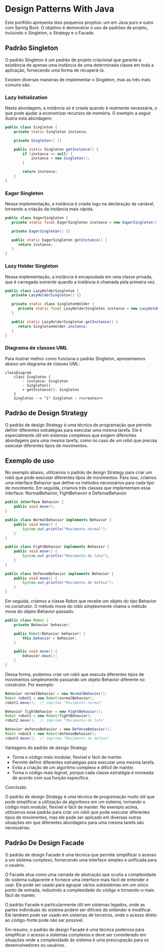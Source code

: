 # Design Patterns With Java

Este portfólio apresenta dois pequenos projetos: um em Java puro e outro com Spring Boot. O objetivo é demonstrar o uso de padrões de projeto, incluindo o Singleton, o Strategy e o Facade.

## Padrão Singleton

O padrão Singleton é um padrão de projeto criacional que garante a existência de apenas uma instância de uma determinada classe em toda a aplicação, fornecendo uma forma de recuperá-la.

Existem diversas maneiras de implementar o Singleton, mas as três mais comuns são:

### Lazy Initialization

Nesta abordagem, a instância só é criada quando é realmente necessária, o que pode ajudar a economizar recursos de memória. O exemplo a seguir ilustra esta abordagem:

```java
public class Singleton {
    private static Singleton instance;

    private Singleton() {}

    public static Singleton getInstance() {
        if (instance == null) {
            instance = new Singleton();
        }

        return instance;
    }
}
```

### Eager Singleton

Nessa implementação, a instância é criada logo na declaração da variável, tornando a criação da instância mais rápida.

```java
public class EagerSingleton {
   private static final EagerSingleton instance = new EagerSingleton();

   private EagerSingleton() {}

   public static EagerSingleton getInstance() {
      return instance;
   }
}
```

### Lazy Holder Singleton

Nessa implementação, a instância é encapsulada em uma classe privada, que é carregada somente quando a instância é chamada pela primeira vez.

```java
public class LazyHolderSingleton {
   private LazyHolderSingleton() {}

   private static class SingletonHolder {
      private static final LazyHolderSingleton instance = new LazyHolderSingleton();
   }

   public static LazyHolderSingleton getInstance() {
      return SingletonHolder.instance;
   }
}
```

### Diagrama de classes UML

Para ilustrar melhor como funciona o padrão Singleton, apresentamos abaixo um diagrama de classes UML:

```mermaid
classDiagram
    class Singleton {
        - instance: Singleton
        - Singleton()
        + getInstance(): Singleton
    }
    Singleton --> "1" Singleton : <<creates>>
```

## Padrão de Design Strategy

O padrão de design Strategy é uma técnica de programação que permite definir diferentes estratégias para executar uma mesma tarefa. Ele é especialmente útil em sistemas complexos que exigem diferentes abordagens para uma mesma tarefa, como no caso de um robô que precisa executar diferentes tipos de movimentos.

## Exemplo de uso

No exemplo abaixo, utilizamos o padrão de design Strategy para criar um robô que pode executar diferentes tipos de movimentos. Para isso, criamos uma interface Behavior que define os métodos necessários para cada tipo de movimento. Em seguida, criamos três classes que implementam essa interface: NormalBehavior, FightBehavior e DefenseBehavior.

```java
public interface Behavior {
    public void move();
}

public class NormalBehavior implements Behavior {
    public void move() {
        System.out.println("Movimento normal");
    }
}

public class FightBehavior implements Behavior {
    public void move() {
        System.out.println("Movimento de luta");
    }
}

public class DefenseBehavior implements Behavior {
    public void move() {
        System.out.println("Movimento de defesa");
    }
}
```

Em seguida, criamos a classe Robot que recebe um objeto do tipo Behavior no construtor. O método move do robô simplesmente chama o método move do objeto Behavior passado.

```java
public class Robot {
    private Behavior behavior;

    public Robot(Behavior behavior) {
        this.behavior = behavior;
    }

    public void move() {
        behavior.move();
    }
}
```

Dessa forma, podemos criar um robô que executa diferentes tipos de movimentos simplesmente passando um objeto Behavior diferente no construtor. Por exemplo:

```java
Behavior normalBehavior = new NormalBehavior();
Robot robot1 = new Robot(normalBehavior);
robot1.move();  // imprime "Movimento normal"

Behavior fightBehavior = new FightBehavior();
Robot robot2 = new Robot(fightBehavior);
robot2.move();  // imprime "Movimento de luta"

Behavior defenseBehavior = new DefenseBehavior();
Robot robot3 = new Robot(defenseBehavior);
robot3.move();  // imprime "Movimento de defesa"
```

Vantagens do padrão de design Strategy

- Torna o código mais modular, flexível e fácil de manter.
- Permite definir diferentes estratégias para executar uma mesma tarefa.
- Evita a criação de um algoritmo complexo e difícil de manter.
- Torna o código mais legível, porque cada classe estratégia é nomeada de acordo com sua função específica.

Conclusão

O padrão de design Strategy é uma técnica de programação muito útil que pode simplificar a utilização de algoritmos em um sistema, tornando o código mais modular, flexível e fácil de manter. No exemplo acima, utilizamos esse padrão para criar um robô que pode executar diferentes tipos de movimentos, mas ele pode ser aplicado em diversas outras situações em que diferentes abordagens para uma mesma tarefa são necessárias.

## Padrão De Design Facade

O padrão de design Facade é uma técnica que permite simplificar o acesso a um sistema complexo, fornecendo uma interface simples e unificada para o usuário.

O Facade atua como uma camada de abstração que oculta a complexidade do sistema subjacente e fornece uma interface mais fácil de entender e usar. Ele pode ser usado para agrupar vários subsistemas em um único ponto de entrada, reduzindo a complexidade do código e tornando-o mais fácil de manter.

O padrão Facade é particularmente útil em sistemas legados, onde as partes individuais do sistema podem ser difíceis de entender e modificar. Ele também pode ser usado em sistemas de terceiros, onde o acesso direto ao código-fonte pode não ser possível.

Em resumo, o padrão de design Facade é uma técnica poderosa para simplificar o acesso a sistemas complexos e deve ser considerado em situações onde a complexidade do sistema é uma preocupação para os desenvolvedores ou usuários.
